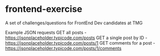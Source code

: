 # frontend-exercise
A set of challenges/questions for FrontEnd Dev candidates at TMG

Example JSON requests
GET all posts - https://jsonplaceholder.typicode.com/posts
GET a single post by ID - https://jsonplaceholder.typicode.com/posts/1
GET comments for a post - https://jsonplaceholder.typicode.com/posts/1/comments

